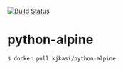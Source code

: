 [![Build Status](https://github.com/kjkasi/python-alpine/actions/workflows/docker-alpine.yml/badge.svg)](https://github.com/kjkasi/python-alpine/actions/workflows/docker-alpine.yml)

# python-alpine
```
$ docker pull kjkasi/python-alpine
```